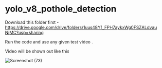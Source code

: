 # yolo_v8_pothole_detection
Download this folder first - https://drive.google.com/drive/folders/1uus48Y1_FPH7aykxWg0FSZALdvauNjMC?usp=sharing

Run the code and use any given test video .


Video will be shown out like this


![Screenshot (73)](https://github.com/Anshuldogra001/yolo_v8_pothole_detection/assets/96309140/856298a6-34a8-414b-94d1-1ae69c20be3d)
